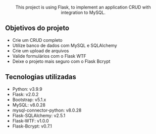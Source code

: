 <p align="center">This project is using Flask, to implement an application CRUD with integration to MySQL.</p>

## Objetivos do projeto
* Crie um CRUD completo
* Utilize banco de dados com MySQL e SQLAlchemy
* Crie um upload de arquivos
* Valide formulários com o Flask WTF
* Deixe o projeto mais seguro com o Flask Bcrypt

## Tecnologias utilizadas
* Python: v3.9.9
* Flask: v2.0.2
* Bootstrap: v5.1.x
* MySQL: v8.0.28
* mysql-connector-python: v8.0.28
* Flask-SQLAlchemy: v2.5.1
* Flask-WTF: v1.0.0
* Flask-Bcrypt: v0.7.1
